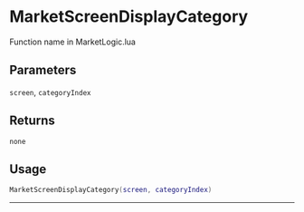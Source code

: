 # MarketScreenDisplayCategory
Function name in MarketLogic.lua
## Parameters
`screen`, `categoryIndex`
## Returns
`none`
## Usage
```lua
MarketScreenDisplayCategory(screen, categoryIndex)
```
---
